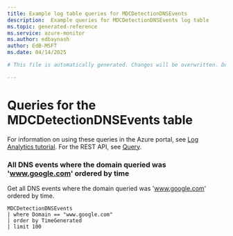 ```yaml
---
title: Example log table queries for MDCDetectionDNSEvents
description:  Example queries for MDCDetectionDNSEvents log table
ms.topic: generated-reference
ms.service: azure-monitor
ms.author: edbaynash
author: EdB-MSFT
ms.date: 04/14/2025

# This file is automatically generated. Changes will be overwritten. Do not change this file directly. 

---
```


# Queries for the MDCDetectionDNSEvents table

For information on using these queries in the Azure portal, see [Log Analytics tutorial](/azure/azure-monitor/logs/log-analytics-tutorial). For the REST API, see [Query](/rest/api/loganalytics/query).


### All DNS events where the domain queried was 'www.google.com' ordered by time  


Get all DNS events where the domain queried was 'www.google.com' ordered by time.  

```query
MDCDetectionDNSEvents
| where Domain == "www.google.com"
| order by TimeGenerated
| limit 100
```

